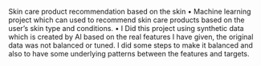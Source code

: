 Skin care product recommendation based on the skin
•	Machine learning project which can used to recommend skin care products based on the user’s skin type and conditions.
•	I Did this project using synthetic data which is created by AI based on the real features I have given, the original data was not balanced or tuned. I did some steps to make it balanced and also to have some underlying patterns between the features and targets.
